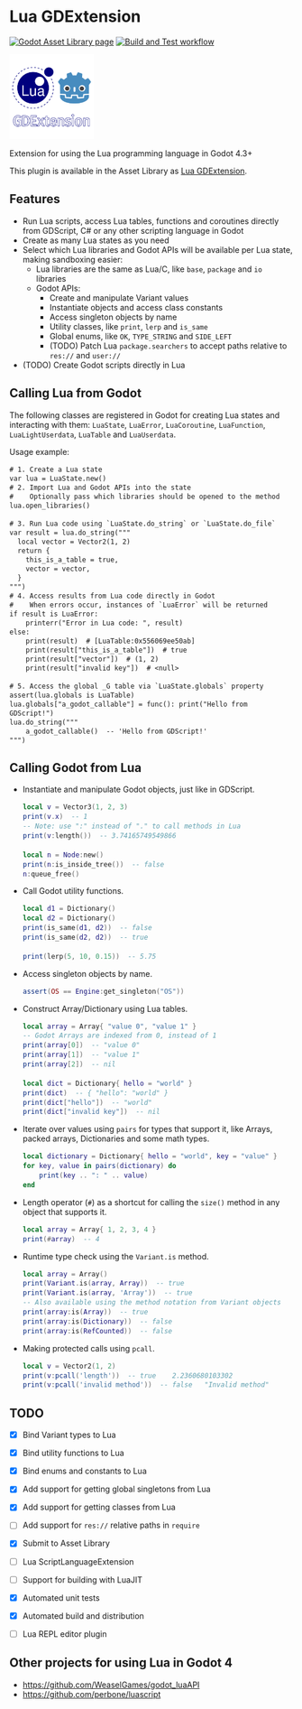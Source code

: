 # Lua GDExtension
[![Godot Asset Library page](https://img.shields.io/static/v1?logo=godotengine&label=asset%20library&color=478CBF&message=0.1.0)](https://godotengine.org/asset-library/asset/2330)
[![Build and Test workflow](https://github.com/gilzoide/lua-gdextension/actions/workflows/build.yml/badge.svg)](https://github.com/gilzoide/lua-gdextension/actions/workflows/build.yml)

<img src="addons/lua-gdextension/icon.png" alt="Lua GDExtension icon" width="150" height="150"/>

Extension for using the Lua programming language in Godot 4.3+

This plugin is available in the Asset Library as [Lua GDExtension](https://godotengine.org/asset-library/asset/2330).


## Features
- Run Lua scripts, access Lua tables, functions and coroutines directly from GDScript, C# or any other scripting language in Godot
- Create as many Lua states as you need
- Select which Lua libraries and Godot APIs will be available per Lua state, making sandboxing easier:
  + Lua libraries are the same as Lua/C, like `base`, `package` and `io` libraries
  + Godot APIs:
    + Create and manipulate Variant values
    + Instantiate objects and access class constants
    + Access singleton objects by name
    + Utility classes, like `print`, `lerp` and `is_same`
    + Global enums, like `OK`, `TYPE_STRING` and `SIDE_LEFT`
    + (TODO) Patch Lua `package.searchers` to accept paths relative to `res://` and `user://`
- (TODO) Create Godot scripts directly in Lua


## Calling Lua from Godot
The following classes are registered in Godot for creating Lua states and interacting with them: `LuaState`, `LuaError`, `LuaCoroutine`, `LuaFunction`, `LuaLightUserdata`, `LuaTable` and `LuaUserdata`.

Usage example:
```gdscript
# 1. Create a Lua state
var lua = LuaState.new()
# 2. Import Lua and Godot APIs into the state
#    Optionally pass which libraries should be opened to the method
lua.open_libraries()

# 3. Run Lua code using `LuaState.do_string` or `LuaState.do_file`
var result = lua.do_string("""
  local vector = Vector2(1, 2)
  return {
    this_is_a_table = true,
    vector = vector,
  }
""")
# 4. Access results from Lua code directly in Godot
#    When errors occur, instances of `LuaError` will be returned
if result is LuaError:
    printerr("Error in Lua code: ", result)
else:
    print(result)  # [LuaTable:0x556069ee50ab]
    print(result["this_is_a_table"])  # true
    print(result["vector"])  # (1, 2)
    print(result["invalid key"])  # <null>

# 5. Access the global _G table via `LuaState.globals` property
assert(lua.globals is LuaTable)
lua.globals["a_godot_callable"] = func(): print("Hello from GDScript!")
lua.do_string("""
    a_godot_callable()  -- 'Hello from GDScript!'
""")
```


## Calling Godot from Lua
- Instantiate and manipulate Godot objects, just like in GDScript.
  ```lua
  local v = Vector3(1, 2, 3)
  print(v.x)  -- 1
  -- Note: use ":" instead of "." to call methods in Lua
  print(v:length())  -- 3.74165749549866

  local n = Node:new()
  print(n:is_inside_tree())  -- false
  n:queue_free()
  ```
- Call Godot utility functions.
  ```lua
  local d1 = Dictionary()
  local d2 = Dictionary()
  print(is_same(d1, d2))  -- false
  print(is_same(d2, d2))  -- true

  print(lerp(5, 10, 0.15))  -- 5.75
  ```
- Access singleton objects by name.
  ```lua
  assert(OS == Engine:get_singleton("OS"))
  ```
- Construct Array/Dictionary using Lua tables.
  ```lua
  local array = Array{ "value 0", "value 1" }
  -- Godot Arrays are indexed from 0, instead of 1
  print(array[0])  -- "value 0"
  print(array[1])  -- "value 1"
  print(array[2])  -- nil

  local dict = Dictionary{ hello = "world" }
  print(dict)  -- { "hello": "world" }
  print(dict["hello"])  -- "world"
  print(dict["invalid key"])  -- nil
  ```
- Iterate over values using `pairs` for types that support it, like Arrays, packed arrays, Dictionaries and some math types.
  ```lua
  local dictionary = Dictionary{ hello = "world", key = "value" }
  for key, value in pairs(dictionary) do
      print(key .. ": " .. value)
  end
  ```
- Length operator (`#`) as a shortcut for calling the `size()` method in any object that supports it.
  ```lua
  local array = Array{ 1, 2, 3, 4 }
  print(#array)  -- 4
  ```
- Runtime type check using the `Variant.is` method.
  ```lua
  local array = Array()
  print(Variant.is(array, Array))  -- true
  print(Variant.is(array, 'Array'))  -- true
  -- Also available using the method notation from Variant objects
  print(array:is(Array))  -- true
  print(array:is(Dictionary))  -- false
  print(array:is(RefCounted))  -- false
  ```
- Making protected calls using `pcall`.
  ```lua
  local v = Vector2(1, 2)
  print(v:pcall('length'))  -- true    2.2360680103302
  print(v:pcall('invalid method'))  -- false   "Invalid method"
  ```


## TODO
- [X] Bind Variant types to Lua
- [X] Bind utility functions to Lua
- [X] Bind enums and constants to Lua
- [X] Add support for getting global singletons from Lua
- [X] Add support for getting classes from Lua
- [ ] Add support for `res://` relative paths in `require`
- [X] Submit to Asset Library
- [ ] Lua ScriptLanguageExtension
- [ ] Support for building with LuaJIT
- [X] Automated unit tests
- [X] Automated build and distribution
- [ ] Lua REPL editor plugin


## Other projects for using Lua in Godot 4
- https://github.com/WeaselGames/godot_luaAPI
- https://github.com/perbone/luascript
